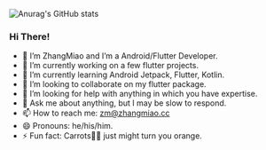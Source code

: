 ![Anurag's GitHub stats](https://github-readme-stats.vercel.app/api?username=zhangmiaocc&show_icons=true&theme=cobalt)
### Hi There!
- 👀 I’m ZhangMiao and I’m a Android/Flutter Developer.
- 🔭 I’m currently working on a few flutter projects.
- 🌱 I’m currently learning Android Jetpack, Flutter, Kotlin.
- 👯 I’m looking to collaborate on my flutter package.
- 🤔 I’m looking for help with anything in which you have expertise.
- 💬 Ask me about anything, but I may be slow to respond.
- 📫 How to reach me: zm@zhangmiao.cc
- 😄 Pronouns: he/his/him.
- ⚡ Fun fact: Carrots🥕🥕 just might turn you orange.
